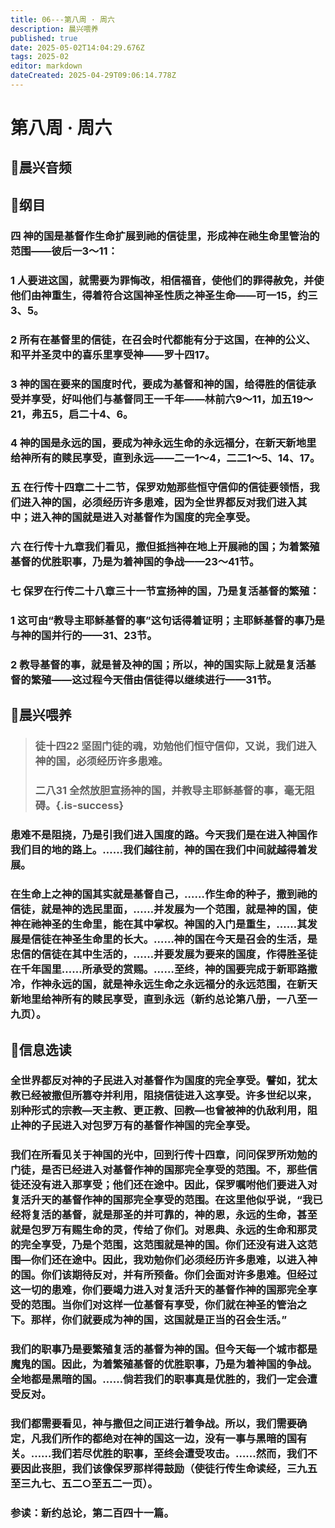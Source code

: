 ```yaml
---
title: 06---第八周 · 周六
description: 晨兴喂养
published: true
date: 2025-05-02T14:04:29.676Z
tags: 2025-02
editor: markdown
dateCreated: 2025-04-29T09:06:14.778Z
---
```


# 第八周 · 周六
## 🎵晨兴音频

## 📖纲目

### 四   神的国是基督作生命扩展到祂的信徒里，形成神在祂生命里管治的范围——彼后一3～11：

### 1   人要进这国，就需要为罪悔改，相信福音，使他们的罪得赦免，并使他们由神重生，得着符合这国神圣性质之神圣生命——可一15，约三3、5。

### 2   所有在基督里的信徒，在召会时代都能有分于这国，在神的公义、和平并圣灵中的喜乐里享受神——罗十四17。

### 3   神的国在要来的国度时代，要成为基督和神的国，给得胜的信徒承受并享受，好叫他们与基督同王一千年——林前六9～11，加五19～21，弗五5，启二十4、6。

### 4   神的国是永远的国，要成为神永远生命的永远福分，在新天新地里给神所有的赎民享受，直到永远——二一1～4，二二1～5、14、17。

### 五   在行传十四章二十二节，保罗劝勉那些恒守信仰的信徒要领悟，我们进入神的国，必须经历许多患难，因为全世界都反对我们进入其中；进入神的国就是进入对基督作为国度的完全享受。

### 六   在行传十九章我们看见，撒但抵挡神在地上开展祂的国；为着繁殖基督的优胜职事，乃是为着神国的争战——23～41节。

### 七   保罗在行传二十八章三十一节宣扬神的国，乃是复活基督的繁殖：

### 1   这可由“教导主耶稣基督的事”这句话得着证明；主耶稣基督的事乃是与神的国并行的——31、23节。

### 2   教导基督的事，就是普及神的国；所以，神的国实际上就是复活基督的繁殖——这过程今天借由信徒得以继续进行——31节。

## 📖晨兴喂养

>### 徒十四22    坚固门徒的魂，劝勉他们恒守信仰，又说，我们进入神的国，必须经历许多患难。
>
>### 二八31    全然放胆宣扬神的国，并教导主耶稣基督的事，毫无阻碍。{.is-success}

### 患难不是阻挠，乃是引我们进入国度的路。今天我们是在进入神国作我们目的地的路上。……我们越往前，神的国在我们中间就越得着发展。

### 在生命上之神的国其实就是基督自己，……作生命的种子，撒到祂的信徒，就是神的选民里面，……并发展为一个范围，就是神的国，使神在祂神圣的生命里，能在其中掌权。神国的入门是重生，……其发展是信徒在神圣生命里的长大。……神的国在今天是召会的生活，是忠信的信徒在其中生活的，……并要发展为要来的国度，作得胜圣徒在千年国里……所承受的赏赐。……至终，神的国要完成于新耶路撒冷，作神永远的国，就是神永远生命之永远福分的永远范围，在新天新地里给神所有的赎民享受，直到永远（新约总论第八册，一八至一九页）。

## 📖信息选读

### 全世界都反对神的子民进入对基督作为国度的完全享受。譬如，犹太教已经被撒但所篡夺并利用，阻挠信徒进入这享受。许多世纪以来，别种形式的宗教—天主教、更正教、回教—也曾被神的仇敌利用，阻止神的子民进入对包罗万有的基督作神国的完全享受。

### 我们在所看见关于神国的光中，回到行传十四章，问问保罗所劝勉的门徒，是否已经进入对基督作神的国那完全享受的范围。不，那些信徒还没有进入那享受；他们还在途中。因此，保罗嘱咐他们要进入对复活升天的基督作神的国那完全享受的范围。在这里他似乎说，“我已经将复活的基督，就是那圣的并可靠的，神的恩，永远的生命，甚至就是包罗万有赐生命的灵，传给了你们。对恩典、永远的生命和那灵的完全享受，乃是个范围，这范围就是神的国。你们还没有进入这范围—你们还在途中。因此，我劝勉你们必须经历许多患难，以进入神的国。你们该期待反对，并有所预备。你们会面对许多患难。但经过这一切的患难，你们要竭力进入对复活升天的基督作神的国那完全享受的范围。当你们对这样一位基督有享受，你们就在神圣的管治之下。那样，你们就要成为神的国，这国就是正当的召会生活。”

### 我们的职事乃是要繁殖复活的基督为神的国。但今天每一个城市都是魔鬼的国。因此，为着繁殖基督的优胜职事，乃是为着神国的争战。全地都是黑暗的国。……倘若我们的职事真是优胜的，我们一定会遭受反对。

### 我们都需要看见，神与撒但之间正进行着争战。所以，我们需要确定，凡我们所作的都绝对在神的国这一边，没有一事与黑暗的国有关。……我们若尽优胜的职事，至终会遭受攻击。……然而，我们不要因此丧胆，我们该像保罗那样得鼓励（使徒行传生命读经，三九五至三九七、五二○至五二一页）。

### 参读：新约总论，第二百四十一篇。
<!-- Google tag (gtag.js) -->
<script async src="https://www.googletagmanager.com/gtag/js?id=G-1P8709Z16T"></script>
<script>
  window.dataLayer = window.dataLayer || [];
  function gtag(){dataLayer.push(arguments);}
  gtag('js', new Date());

  gtag('config', 'G-1P8709Z16T');
</script>